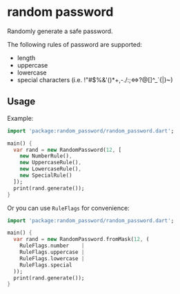 # random password

Randomly generate a safe password.

The following rules of password are supported:
* length
* uppercase
* lowercase
* special characters (i.e. !"#\$%&'()*+,-./:;<=>?@[\]^_`{|}~)

## Usage

Example:

```dart
import 'package:random_password/random_password.dart';

main() {
  var rand = new RandomPassword(12, [
    new NumberRule(),
    new UppercaseRule(),
    new LowercaseRule(),
    new SpecialRule()
  ]);
  print(rand.generate());
}
```

Or you can use `RuleFlags` for convenience:

```dart
import 'package:random_password/random_password.dart';

main() {
  var rand = new RandomPassword.fromMask(12, (
    RuleFlags.number    |
    RuleFlags.uppercase |
    RuleFlags.lowercase |
    RuleFlags.special
  ));
  print(rand.generate());
}
```
